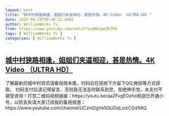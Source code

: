 ```yaml
---
layout: post
title: "城中村狭路相逢，姐姐们夹道相迎，甚是热情。4K Video （ULTRA HD）"
date: 2020-09-28T00:48:22.000Z
author: WilliamWorks Tv
from: https://www.youtube.com/watch?v=UBb1peZKIR4
tags: [ WilliamWorks Tv ]
categories: [ WilliamWorks Tv ]
---
```

<!--1601254102000-->
[城中村狭路相逢，姐姐们夹道相迎，甚是热情。4K Video （ULTRA HD）](https://www.youtube.com/watch?v=UBb1peZKIR4)
------

<div>
了解最新的城中村资讯请看视频末尾，扫码后在视频下方留下QQ,微信等方式获取。 扫码支付后请记得留言，否则我无法及时联系到您，拒绝伸手党，未支付不接受咨询！打赏二维码视频链接：https://youtu.be/qaZFvgEOzho频道已开通小号，以防丢失请大家订阅我的备用频道：https://www.youtube.com/channel/UCzmDgVe5QUDqLoizCGd1l4Q
</div>
